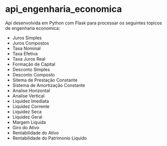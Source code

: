 # api_engenharia_economica
 Api desenvolvida em Python com Flask para processar os seguintes topicos de engenharia economica:
 
 * Juros Simples
 * Juros Compostos
 * Taxa Nominal
 * Taxa Efetiva
 * Taxa Juros Real
 * Formação de Capital
 * Desconto Simples
 * Desconto Composto
 * Sitema de Prestação Constante
 * Sistema de Amortização Constante
 * Analise Horizontal
 * Analise Vertical
 * Liquidez Imediata
 * Liquidez Corrente
 * Liquidez Seca
 * Liquidez Geral
 * Margem Liquida
 * Giro do Ativo
 * Rentabilidade do Ativo
 * Rentabilidade do Patrimonio Liquido
